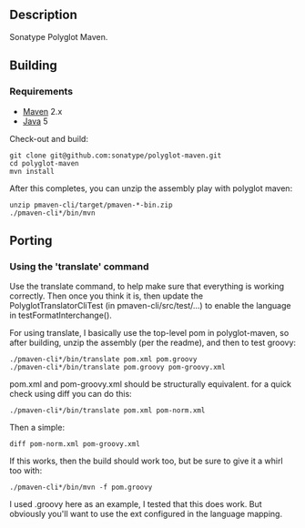 Description
-----------

Sonatype Polyglot Maven.

Building
--------

### Requirements

* [Maven](http://maven.apache.org) 2.x
* [Java](http://java.sun.com/) 5

Check-out and build:

    git clone git@github.com:sonatype/polyglot-maven.git
    cd polyglot-maven
    mvn install

After this completes, you can unzip the assembly play with polyglot maven:

    unzip pmaven-cli/target/pmaven-*-bin.zip
    ./pmaven-cli*/bin/mvn

Porting
-------

### Using the 'translate' command

Use the translate command, to help make sure that everything is working correctly.  Then once you think it is,
then update the PolyglotTranslatorCliTest (in pmaven-cli/src/test/...) to enable the language in testFormatInterchange().

For using translate, I basically use the top-level pom in polyglot-maven, so after building,
unzip the assembly (per the readme), and then to test groovy:

    ./pmaven-cli*/bin/translate pom.xml pom.groovy
    ./pmaven-cli*/bin/translate pom.groovy pom-groovy.xml

pom.xml and pom-groovy.xml should be structurally equivalent.  for a quick check using diff you can do this:

    ./pmaven-cli*/bin/translate pom.xml pom-norm.xml

Then a simple:

    diff pom-norm.xml pom-groovy.xml

If this works, then the build should work too, but be sure to give it a whirl too with:

    ./pmaven-cli*/bin/mvn -f pom.groovy

I used .groovy here as an example, I tested that this does work.
But obviously you'll want to use the ext configured in the language mapping.
